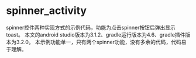 # spinner_activity
spinner控件两种实现方式的示例代码，功能为点击spinner按钮后弹出显示toast。
本文的android studio版本为3.1.2、gradle运行版本为4.6、gradle插件版本为3.2.0。
本示例功能单一，只有两个spinner功能，没有多余的代码，代码易于理解。
